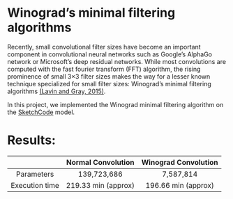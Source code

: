 # Winograd’s minimal filtering algorithms
Recently, small convolutional filter sizes have become an important component in convolutional neural networks such as Google’s AlphaGo network or Microsoft’s deep residual networks. While most convolutions are computed with the fast fourier transform (FFT) algorithm, the rising prominence of small 3×3 filter sizes makes the way for a lesser known technique specialized for small filter sizes: Winograd’s minimal filtering algorithms [(Lavin and Gray, 2015)](http://arxiv.org/abs/1509.09308).  

In this project, we implemented the Winograd minimal filtering algorithm on the [SketchCode](https://github.com/ashnkumar/sketch-code) model.

# Results:
| |Normal Convolution|Winograd Convolution|
|:-:|:-:|:-:|
|Parameters |139,723,686  |7,587,814 
|Execution time | 219.33 min (approx)| 196.66 min (approx)
